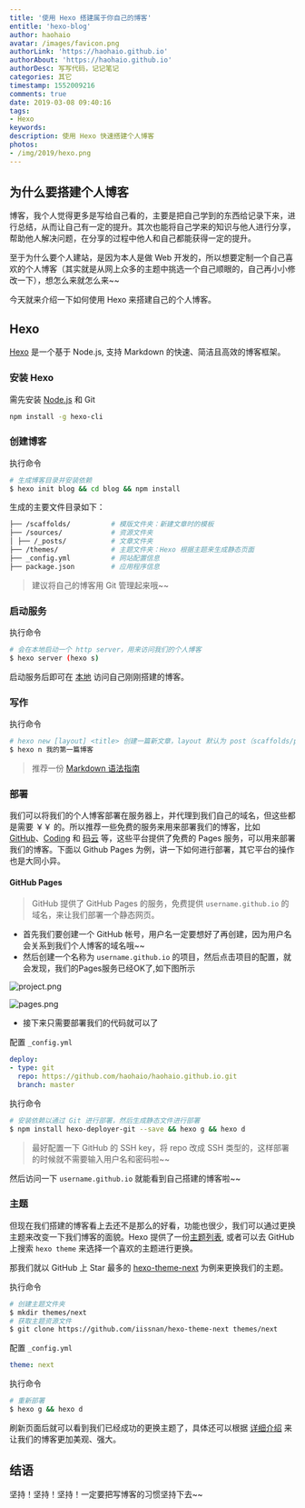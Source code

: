 ```yaml
---
title: '使用 Hexo 搭建属于你自己的博客'
entitle: 'hexo-blog'
author: haohaio
avatar: /images/favicon.png
authorLink: 'https://haohaio.github.io'
authorAbout: 'https://haohaio.github.io'
authorDesc: 写写代码，记记笔记
categories: 其它
timestamp: 1552009216
comments: true
date: 2019-03-08 09:40:16
tags:
- Hexo
keywords: 
description: 使用 Hexo 快速搭建个人博客
photos:
- /img/2019/hexo.png
---
```


## 为什么要搭建个人博客

博客，我个人觉得更多是写给自己看的，主要是把自己学到的东西给记录下来，进行总结，从而让自己有一定的提升。其次也能将自己学来的知识与他人进行分享，帮助他人解决问题，在分享的过程中他人和自己都能获得一定的提升。

至于为什么要个人建站，是因为本人是做 Web 开发的，所以想要定制一个自己喜欢的个人博客（其实就是从网上众多的主题中挑选一个自己顺眼的，自己再小小修改一下），想怎么来就怎么来~~

今天就来介绍一下如何使用 Hexo 来搭建自己的个人博客。

## Hexo

[Hexo](https://hexo.io/zh-cn/) 是一个基于 Node.js, 支持 Markdown 的快速、简洁且高效的博客框架。

### 安装 Hexo

需先安装 [Node.js](https://github.com/creationix/nvm) 和 Git

```bash
npm install -g hexo-cli
```

### 创建博客

执行命令

```bash
# 生成博客目录并安装依赖
$ hexo init blog && cd blog && npm install
```

生成的主要文件目录如下：

```bash
├── /scaffolds/          # 模版文件夹：新建文章时的模板
├── /sources/            # 资源文件夹
│ ├── /_posts/           # 文章文件夹
├── /themes/             # 主题文件夹：Hexo 根据主题来生成静态页面
├── _config.yml          # 网站配置信息
├── package.json         # 应用程序信息
```

> 建议将自己的博客用 Git 管理起来哦~~

### 启动服务

执行命令

```bash
# 会在本地启动一个 http server，用来访问我们的个人博客
$ hexo server (hexo s)
```

启动服务后即可在 [本地](localhost:4000) 访问自己刚刚搭建的博客。

### 写作

执行命令

```bash
# hexo new [layout] <title> 创建一篇新文章，layout 默认为 post（scaffolds/post）
$ hexo n 我的第一篇博客
```

> 推荐一份 [Markdown 语法指南](http://note.youdao.com/iyoudao/?p=2411&vendor=unsilent14)

### 部署

我们可以将我们的个人博客部署在服务器上，并代理到我们自己的域名，但这些都是需要 ￥￥ 的。所以推荐一些免费的服务来用来部署我们的博客，比如 [GitHub](https://github.com/)、[Coding](https://coding.net/) 和 [码云](https://gitee.com/) 等，这些平台提供了免费的 Pages 服务，可以用来部署我们的博客。下面以 Github Pages 为例，讲一下如何进行部署，其它平台的操作也是大同小异。

#### GitHub Pages

> GitHub 提供了 GitHub Pages 的服务，免费提供 `username.github.io` 的域名，来让我们部署一个静态网页。

- 首先我们要创建一个 GitHub 帐号，用户名一定要想好了再创建，因为用户名会关系到我们个人博客的域名哦~~
- 然后创建一个名称为 `username.github.io` 的项目，然后点击项目的配置，就会发现，我们的Pages服务已经OK了,如下图所示

![project.png](https://upload-images.jianshu.io/upload_images/1692994-aa18483b1638de5e.png?imageMogr2/auto-orient/strip%7CimageView2/2/w/1240)

![pages.png](https://upload-images.jianshu.io/upload_images/1692994-77ac0154b8739377.png?imageMogr2/auto-orient/strip%7CimageView2/2/w/1240)

- 接下来只需要部署我们的代码就可以了

配置 `_config.yml`

```yml
deploy:
- type: git
  repo: https://github.com/haohaio/haohaio.github.io.git
  branch: master
```

执行命令

```bash
# 安装依赖以通过 Git 进行部署，然后生成静态文件进行部署
$ npm install hexo-deployer-git --save && hexo g && hexo d
```

> 最好配置一下 GitHub 的 SSH key，将 repo 改成 SSH 类型的，这样部署的时候就不需要输入用户名和密码啦~~

然后访问一下 `username.github.io` 就能看到自己搭建的博客啦~~

### 主题

但现在我们搭建的博客看上去还不是那么的好看，功能也很少，我们可以通过更换主题来改变一下我们博客的面貌。Hexo 提供了一份[主题列表](https://hexo.io/themes/), 或者可以去 GitHub 上搜索 `hexo theme` 来选择一个喜欢的主题进行更换。

那我们就以 GitHub 上 Star 最多的 [hexo-theme-next](https://github.com/iissnan/hexo-theme-next) 为例来更换我们的主题。

执行命令

```bash
# 创建主题文件夹
$ mkdir themes/next
# 获取主题资源文件
$ git clone https://github.com/iissnan/hexo-theme-next themes/next
```

配置 `_config.yml`

```yml
theme: next
```

执行命令

```bash
# 重新部署
$ hexo g && hexo d
```

刷新页面后就可以看到我们已经成功的更换主题了，具体还可以根据 [详细介绍](http://theme-next.iissnan.com/getting-started.html) 来让我们的博客更加美观、强大。

## 结语

坚持！坚持！坚持！一定要把写博客的习惯坚持下去~~